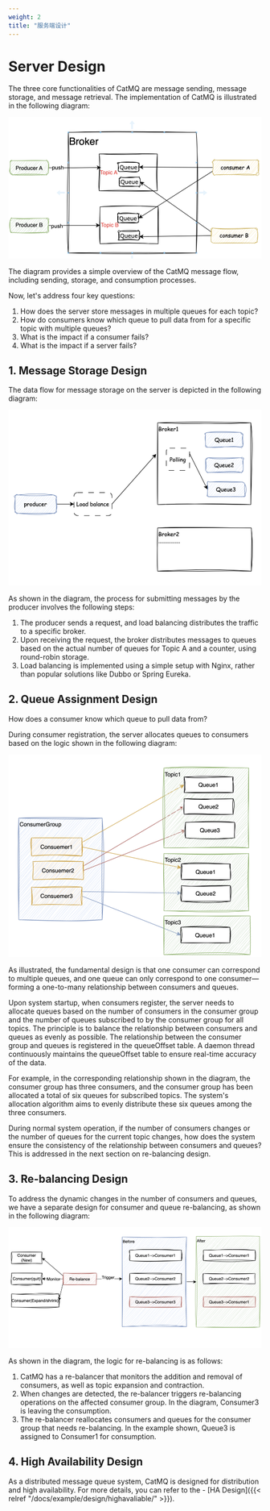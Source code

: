```yaml
---
weight: 2
title: "服务端设计"
---
```

# Server Design

The three core functionalities of CatMQ are message sending, message storage, and message retrieval. The implementation of CatMQ is illustrated in the following diagram:

![Message Flow](./media/document_image_rId4.png)

The diagram provides a simple overview of the CatMQ message flow, including sending, storage, and consumption processes.

Now, let's address four key questions:

1. How does the server store messages in multiple queues for each topic?
2. How do consumers know which queue to pull data from for a specific topic with multiple queues?
3. What is the impact if a consumer fails?
4. What is the impact if a server fails?

## 1. Message Storage Design

The data flow for message storage on the server is depicted in the following diagram:

![Message Storage](./media/document_image_rId5.png)

As shown in the diagram, the process for submitting messages by the producer involves the following steps:

1. The producer sends a request, and load balancing distributes the traffic to a specific broker.
2. Upon receiving the request, the broker distributes messages to queues based on the actual number of queues for Topic A and a counter, using round-robin storage.
3. Load balancing is implemented using a simple setup with Nginx, rather than popular solutions like Dubbo or Spring Eureka.

## 2. Queue Assignment Design

How does a consumer know which queue to pull data from?

During consumer registration, the server allocates queues to consumers based on the logic shown in the following diagram:

![Queue Assignment](./media/document_image_rId6.png)

As illustrated, the fundamental design is that one consumer can correspond to multiple queues, and one queue can only correspond to one consumer—forming a one-to-many relationship between consumers and queues.

Upon system startup, when consumers register, the server needs to allocate queues based on the number of consumers in the consumer group and the number of queues subscribed to by the consumer group for all topics. The principle is to balance the relationship between consumers and queues as evenly as possible. The relationship between the consumer group and queues is registered in the queueOffset table. A daemon thread continuously maintains the queueOffset table to ensure real-time accuracy of the data.

For example, in the corresponding relationship shown in the diagram, the consumer group has three consumers, and the consumer group has been allocated a total of six queues for subscribed topics. The system's allocation algorithm aims to evenly distribute these six queues among the three consumers.

During normal system operation, if the number of consumers changes or the number of queues for the current topic changes, how does the system ensure the consistency of the relationship between consumers and queues? This is addressed in the next section on re-balancing design.

## 3. Re-balancing Design

To address the dynamic changes in the number of consumers and queues, we have a separate design for consumer and queue re-balancing, as shown in the following diagram:

![Re-balancing](./media/document_image_rId7.png)

As shown in the diagram, the logic for re-balancing is as follows:

1. CatMQ has a re-balancer that monitors the addition and removal of consumers, as well as topic expansion and contraction.
2. When changes are detected, the re-balancer triggers re-balancing operations on the affected consumer group. In the diagram, Consumer3 is leaving the consumption.
3. The re-balancer reallocates consumers and queues for the consumer group that needs re-balancing. In the example shown, Queue3 is assigned to Consumer1 for consumption.

## 4. High Availability Design

As a distributed message queue system, CatMQ is designed for distribution and high availability. For more details, you can refer to the - [HA Design]({{< relref "/docs/example/design/highavaliable/" >}}).